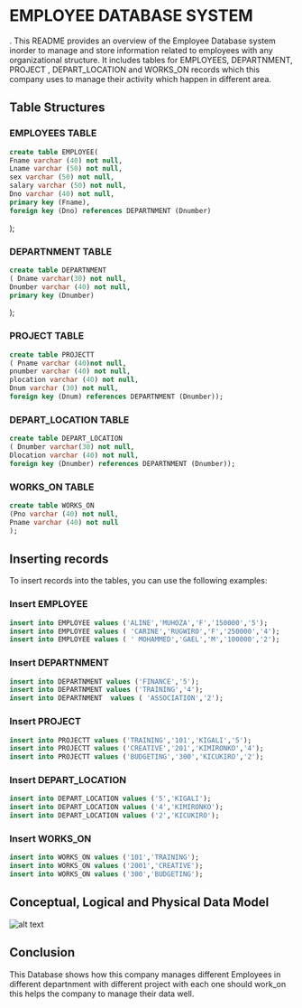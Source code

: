 # EMPLOYEE DATABASE SYSTEM
.
This README provides an overview of the Employee Database system inorder to manage and store information related to employees with any organizational  structure. It includes tables for EMPLOYEES, DEPARTNMENT,  PROJECT , DEPART_LOCATION and WORKS_ON records which this company uses to manage their activity which happen in different area.

## Table Structures

### EMPLOYEES TABLE
```sql
create table EMPLOYEE(
Fname varchar (40) not null,
Lname varchar (50) not null,
sex varchar (50) not null,
salary varchar (50) not null,
Dno varchar (40) not null,
primary key (Fname),
foreign key (Dno) references DEPARTNMENT (Dnumber)
```
);

### DEPARTNMENT TABLE
```sql
create table DEPARTNMENT
( Dname varchar(30) not null,
Dnumber varchar (40) not null,
primary key (Dnumber)
```
);
### PROJECT TABLE
```sql
create table PROJECTT
( Pname varchar (40)not null,
pnumber varchar (40) not null,
plocation varchar (40) not null,
Dnum varchar (30) not null,
foreign key (Dnum) references DEPARTNMENT (Dnumber));
```

### DEPART_LOCATION TABLE
```sql
create table DEPART_LOCATION
( Dnumber varchar(30) not null,
Dlocation varchar (40) not null,
foreign key (Dnumber) references DEPARTNMENT (Dnumber));
```

### WORKS_ON TABLE
```sql
create table WORKS_ON
(Pno varchar (40) not null,
Pname varchar (40) not null
);
```
## Inserting records

To insert records into the tables, you can use the following examples:

### Insert EMPLOYEE  
```sql
insert into EMPLOYEE values ('ALINE','MUHOZA','F','150000','5');
insert into EMPLOYEE values ( 'CARINE','RUGWIRO','F','250000','4');
insert into EMPLOYEE values ( ' MOHAMMED','GAEL','M','100000','2');
```

### Insert DEPARTNMENT
```sql
insert into DEPARTNMENT values ('FINANCE','5');
insert into DEPARTNMENT values ('TRAINING','4');
insert into DEPARTNMENT  values ( 'ASSOCIATION','2');
```

### Insert PROJECT
```sql
insert into PROJECTT values ('TRAINING','101','KIGALI','5');
insert into PROJECTT values ('CREATIVE','201','KIMIRONKO','4');
insert into PROJECTT values ('BUDGETING','300','KICUKIRO','2');
```

### Insert DEPART_LOCATION
```sql
insert into DEPART_LOCATION values ('5','KIGALI');
insert into DEPART_LOCATION values ('4','KIMIRONKO');
insert into DEPART_LOCATION values ('2','KICUKIRO');
```
### Insert WORKS_ON
```sql
insert into WORKS_ON values ('101','TRAINING');
insert into WORKS_ON values ('2001','CREATIVE');
insert into WORKS_ON values ('300','BUDGETING');
```
## Conceptual, Logical and Physical Data Model

![alt text](IMAGE.png)



## Conclusion
This Database shows how this company manages different Employees in different departnment with different project with each one should work_on this helps the company to manage their data well.


